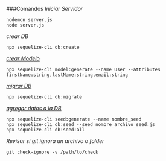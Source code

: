 ###Comandos
*Iniciar Servidor*
```
nodemon server.js
node server.js
```
*crear DB*
```
npx sequelize-cli db:create
```
*[crear Modelo](https://sequelize.org/docs/v6/other-topics/migrations/#creating-the-first-model-and-migration)*
```
npx sequelize-cli model:generate --name User --attributes firstName:string,lastName:string,email:string
```
*[migrar DB](https://sequelize.org/docs/v6/other-topics/migrations/#running-migrations)*
```
npx sequelize-cli db:migrate
```
*[agregar datos a la DB](https://sequelize.org/docs/v6/other-topics/migrations/#undoing-migrations)*
```
npx sequelize-cli seed:generate --name nombre_seed
npx sequelize-cli db:seed --seed nombre_archivo_seed.js
npx sequelize-cli db:seed:all
```
*Revisar si git ignora un archivo o folder*
```
git check-ignore -v /path/to/check
```